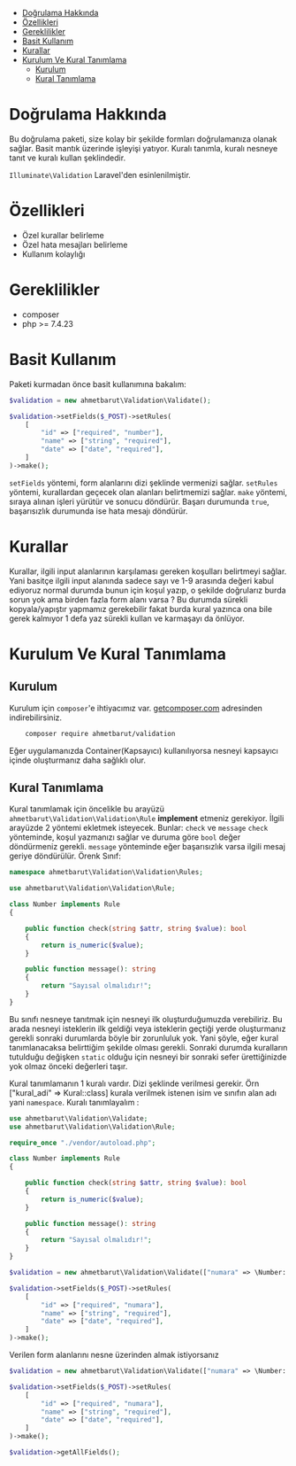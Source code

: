 - [Doğrulama Hakkında](#doğrulama-hakkında)
- [Özellikleri](#özellikleri)
- [Gereklilikler](#gereklilikler)
- [Basit Kullanım](#basit-kullanım)
- [Kurallar](#kurallar)
- [Kurulum Ve Kural Tanımlama](#kurulum-ve-kural-tanımlama)
  - [Kurulum](#kurulum)
  - [Kural Tanımlama](#kural-tanımlama)
# Doğrulama Hakkında
Bu doğrulama paketi, size kolay bir şekilde formları doğrulamanıza olanak sağlar. Basit mantık üzerinde işleyişi yatıyor. Kuralı tanımla, kuralı nesneye tanıt ve kuralı kullan şeklindedir.

`Illuminate\Validation` Laravel'den esinlenilmiştir. 

# Özellikleri
* Özel kurallar belirleme
* Özel hata mesajları belirleme
* Kullanım kolaylığı

# Gereklilikler
* composer 
* php >= 7.4.23
# Basit Kullanım
Paketi kurmadan önce basit kullanımına bakalım:
```php
$validation = new ahmetbarut\Validation\Validate();

$validation->setFields($_POST)->setRules(
    [
        "id" => ["required", "number"],
        "name" => ["string", "required"],
        "date" => ["date", "required"],
    ]
)->make();
```
`setFields` yöntemi, form alanlarını dizi şeklinde vermenizi sağlar.
`setRules` yöntemi, kurallardan geçecek olan alanları belirtmemizi sağlar.
`make` yöntemi, sıraya alınan işleri yürütür ve sonucu döndürür. Başarı durumunda `true`, başarısızlık durumunda ise hata mesajı döndürür.

# Kurallar
Kurallar, ilgili input alanlarının karşılaması gereken koşulları belirtmeyi sağlar. Yani basitçe ilgili input alanında sadece sayı ve 1-9 arasında değeri kabul ediyoruz normal durumda bunun için koşul yazıp, o şekilde doğrularız burda sorun yok ama birden fazla form alanı varsa ? Bu durumda sürekli kopyala/yapıştır yapmamız gerekebilir fakat burda kural yazınca ona bile gerek kalmıyor 1 defa yaz sürekli kullan ve karmaşayı da önlüyor.

# Kurulum Ve Kural Tanımlama
## Kurulum
Kurulum için `composer`'e ihtiyacımız var. [getcomposer.com](https://getcomposer.com/download) adresinden indirebilirsiniz.

```bash
    composer require ahmetbarut/validation
```
Eğer uygulamanızda Container(Kapsayıcı) kullanılıyorsa nesneyi kapsayıcı içinde oluşturmanız daha sağlıklı olur.

## Kural Tanımlama
Kural tanımlamak için öncelikle bu arayüzü `ahmetbarut\Validation\Validation\Rule` **implement** etmeniz gerekiyor. İlgili arayüzde 2 yöntemi ekletmek isteyecek. Bunlar: `check` ve `message`
`check` yönteminde, koşul yazmanızı sağlar ve duruma göre `bool` değer döndürmeniz gerekli.
`message` yönteminde eğer başarısızlık varsa ilgili mesaj geriye döndürülür.
Örenk Sınıf:
```php 
namespace ahmetbarut\Validation\Validation\Rules;

use ahmetbarut\Validation\Validation\Rule;

class Number implements Rule
{

    public function check(string $attr, string $value): bool
    {
        return is_numeric($value);
    }

    public function message(): string
    {
        return "Sayısal olmalıdır!";
    }
}
```
Bu sınıfı nesneye tanıtmak için nesneyi ilk oluşturduğumuzda verebiliriz. Bu arada nesneyi isteklerin ilk geldiği veya isteklerin geçtiği yerde oluşturmanız gerekli sonraki durumlarda böyle bir zorunluluk yok. Yani şöyle, eğer kural tanımlanacaksa belirttiğim şekilde olması gerekli. Sonraki durumda kuralların tutulduğu değişken `static` olduğu için nesneyi bir sonraki sefer ürettiğinizde yok olmaz önceki değerleri taşır.

Kural tanımlamanın 1 kuralı vardır. 
Dizi şeklinde verilmesi gerekir. Örn ["kural_adi" => Kural::class] kurala verilmek istenen isim ve sınıfın alan adı yani `namespace`.
Kuralı tanımlayalım :
```php
use ahmetbarut\Validation\Validate;
use ahmetbarut\Validation\Validation\Rule;

require_once "./vendor/autoload.php";

class Number implements Rule
{

    public function check(string $attr, string $value): bool
    {
        return is_numeric($value);
    }

    public function message(): string
    {
        return "Sayısal olmalıdır!";
    }
}

$validation = new ahmetbarut\Validation\Validate(["numara" => \Number::class]);

$validation->setFields($_POST)->setRules(
    [
        "id" => ["required", "numara"],
        "name" => ["string", "required"],
        "date" => ["date", "required"],
    ]
)->make();
```
Verilen form alanlarını nesne üzerinden almak istiyorsanız
```php
$validation = new ahmetbarut\Validation\Validate(["numara" => \Number::class]);

$validation->setFields($_POST)->setRules(
    [
        "id" => ["required", "numara"],
        "name" => ["string", "required"],
        "date" => ["date", "required"],
    ]
)->make();

$validation->getAllFields();
```